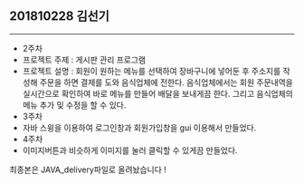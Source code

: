 ## 201810228 김선기

___
- 2주차
- 프로젝트 주제 :  게시판 관리 프로그램
- 프로젝트 설명 :  회원이 원하는 메뉴를 선택하여 장바구니에 넣어둔 후 주소지를 작성해 주문을 하면 결제를 도와 음식업체에 전한다. 음식업체에서는 회원 주문내역을 실시간으로 확인하여 바로 메뉴를 만들어 배달을 보내게끔 한다. 그리고 음식업체의 메뉴 추가 및 수정을 할 수 있다.
- 3주차
- 자바 스윙을 이용하여 로그인창과 회원가입창을 gui 이용해서 만들었다.
- 4주차
- 이미지버튼과 비슷하게 이미지를 눌러 클릭할 수 있게끔 만들었다.


최종본은 JAVA_delivery파일로 올려놨습니다 !
